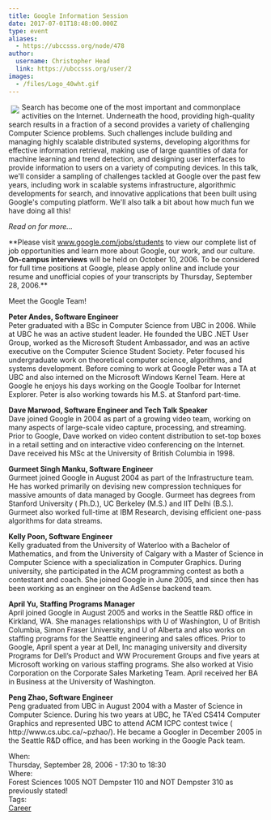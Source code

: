 ```yaml
---
title: Google Information Session 
date: 2017-07-01T18:48:00.000Z
type: event
aliases:
  - https://ubccsss.org/node/478
author:
  username: Christopher Head
  link: https://ubccsss.org/user/2
images:
  - /files/Logo_40wht.gif
---
```


<div class="field field-name-body field-type-text-with-summary field-label-hidden"><div class="field-items"><div class="field-item even"><p><img src="/files/Logo_40wht.gif" align="left" vspace="5" hspace="5">Search has become one of the most important and commonplace activities on the Internet. Underneath the hood, providing high-quality search results in a fraction of a second provides a variety of challenging Computer Science problems. Such challenges include building and managing highly scalable distributed systems, developing algorithms for effective information retrieval, making use of large quantities of data for machine learning and trend detection, and designing user interfaces to provide information to users on a variety of computing devices. In this talk, we&apos;ll consider a sampling of challenges tackled at Google over the past few years, including work in scalable systems infrastructure, algorithmic developments for search, and innovative applications that been built using Google&apos;s computing platform. We&apos;ll also talk a bit about how much fun we have doing all this!</p>
<p><em>Read on for more...</em></p>
<!--break--><p>**Please visit <a href="https://www.google.com/jobs/students">www.google.com/jobs/students</a> to view our complete list of job opportunities and learn more about Google, our work, and our culture. <strong>On-campus interviews</strong> will be held on October 10, 2006.  To be considered for full time positions at Google, please apply online and include your resume and unofficial copies of your transcripts by Thursday, September 28, 2006.**</p>
<p>Meet the Google Team!</p>
<p><strong>Peter Andes, Software Engineer</strong><br>
Peter graduated with a BSc in Computer Science from UBC in 2006. While at UBC he was an active student leader. He founded the UBC .NET User Group, worked as the Microsoft Student Ambassador, and was an active executive on the Computer Science Student Society. Peter focused his undergraduate work on theoretical computer science, algorithms, and systems development. Before coming to work at Google Peter was a TA at UBC and also interned on the Microsoft Windows Kernel Team. Here at Google he enjoys his days working on the Google Toolbar for Internet Explorer. Peter is also working towards his M.S. at Stanford part-time.</p>
<p><strong>Dave Marwood, Software Engineer and Tech Talk Speaker</strong><br>
Dave joined Google in 2004 as part of a growing video team, working on many aspects of large-scale video capture, processing, and streaming. Prior to Google, Dave worked on video content distribution to set-top boxes in a retail setting and on interactive video conferencing on the Internet.  Dave received his MSc at the University of British Columbia in 1998.</p>
<p><strong>Gurmeet Singh Manku, Software Engineer</strong><br>
Gurmeet joined Google in August 2004 as part of the Infrastructure team. He has worked primarily on devising new compression techniques for massive amounts of data managed by Google. Gurmeet has degrees from Stanford University ( Ph.D.), UC Berkeley (M.S.) and IIT Delhi (B.S.). Gurmeet also worked full-time at IBM Research, devising efficient one-pass algorithms for data streams.</p>
<p><strong>Kelly Poon, Software Engineer</strong><br>
Kelly graduated from the University of Waterloo with a Bachelor of Mathematics, and from the University of Calgary with a Master of Science in Computer Science with a specialization in Computer Graphics. During university, she participated in the ACM programming contest as both a contestant and coach. She joined Google in June 2005, and since then has been working as an engineer on the AdSense backend team.</p>
<p><strong>April Yu, Staffing Programs Manager</strong><br>
April joined Google in August 2005 and works in the Seattle R&amp;D office in Kirkland, WA. She manages relationships with U of Washington, U of British Columbia, Simon Fraser University, and U of Alberta and also works on staffing programs for the Seattle engineering and sales offices. Prior to Google, April spent a year at Dell, Inc managing university and diversity Programs for Dell&#x2019;s Product and WW Procurement Groups and five years at Microsoft working on various staffing programs. She also worked at Visio Corporation on the Corporate Sales Marketing Team. April received her BA in Business at the University of Washington.</p>
<p><strong>Peng Zhao, Software Engineer</strong><br>
Peng graduated from UBC in August 2004 with a Master of Science in Computer Science. During his two years at UBC, he TA&apos;ed CS414 Computer Graphics and represented UBC to attend ACM ICPC contest twice ( http://www.cs.ubc.ca/~pzhao/). He became a Googler in December 2005 in the Seattle R&amp;D office, and has been working in the Google Pack team.</p>
</div></div></div><div class="field field-name-field-dates field-type-datetime field-label-above"><div class="field-label">When:&#xA0;</div><div class="field-items"><div class="field-item even"><span class="date-display-single">Thursday, September 28, 2006 - <span class="date-display-range"><span class="date-display-start">17:30</span> to <span class="date-display-end">18:30</span></span></span></div></div></div><div class="field field-name-field-location field-type-text field-label-above"><div class="field-label">Where:&#xA0;</div><div class="field-items"><div class="field-item even">Forest Sciences 1005 NOT Dempster 110 and NOT Dempster 310 as previously stated!</div></div></div>    <footer>
    <div class="field field-name-field-tags field-type-taxonomy-term-reference field-label-above"><div class="field-label">Tags:&#xA0;</div><div class="field-items"><div class="field-item even"><a href="/career">Career</a></div></div></div>      </footer>